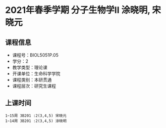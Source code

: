 # 2021年春季学期 分子生物学II 涂晓明, 宋晓元






## 课程信息

- 课程号：BIOL5051P.05
- 学分：2
- 教学类型：理论课
- 开课单位：生命科学学院
- 课程类别：本研贯通
- 课程层次：研究生课程

## 上课时间

```
1~15周 3B201 :2(3,4,5) 宋晓元
1~14周 3B201 :2(3,4,5) 涂晓明
```

